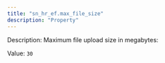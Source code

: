 ```yaml
---
title: "sn_hr_ef.max_file_size"
description: "Property"
---
```


Description: Maximum file upload size in megabytes:

Value: `30`